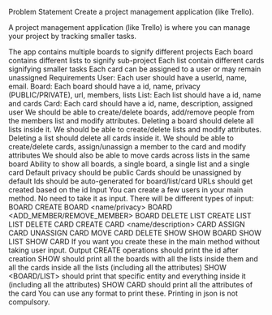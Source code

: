 Problem Statement
Create a project management application (like Trello).

A project management application (like Trello) is where you can manage your project by tracking smaller tasks.


The app contains multiple boards to signify different projects
Each board contains different lists to signify sub-project
Each list contain different cards signifying smaller tasks
Each card can be assigned to a user or may remain unassigned
Requirements
User: Each user should have a userId, name, email.
Board: Each board should have a id, name, privacy (PUBLIC/PRIVATE), url, members, lists
List: Each list should have a id, name and cards
Card: Each card should have a id, name, description, assigned user
We should be able to create/delete boards, add/remove people from the members list and modify attributes. Deleting a board should delete all lists inside it.
We should be able to create/delete lists and modify attributes. Deleting a list should delete all cards inside it.
We should be able to create/delete cards, assign/unassign a member to the card and modify attributes
We should also be able to move cards across lists in the same board
Ability to show all boards, a single board, a single list and a single card
Default privacy should be public
Cards should be unassigned by default
Ids should be auto-generated for board/list/card
URLs should get created based on the id
Input
You can create a few users in your main method. No need to take it as input.
There will be different types of input:
BOARD CREATE
BOARD <name/privacy>
BOARD <ADD_MEMBER/REMOVE_MEMBER>
BOARD DELETE
LIST CREATE
LIST
LIST DELETE
CARD CREATE
CARD <name/description>
CARD ASSIGN
CARD UNASSIGN
CARD MOVE
CARD DELETE
SHOW
SHOW BOARD
SHOW LIST
SHOW CARD
If you want you create these in the main method without taking user input.
Output
CREATE operations should print the id after creation
SHOW should print all the boards with all the lists inside them and all the cards inside all the lists (including all the attributes)
SHOW <BOARD/LIST> should print that specific entity and everything inside it (including all the attributes)
SHOW CARD should print all the attributes of the card
You can use any format to print these. Printing in json is not compulsory.

